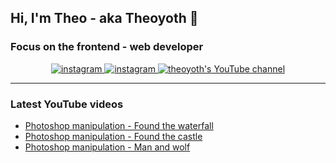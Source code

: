 ## Hi, I'm Theo - aka Theoyoth 👋

### Focus on the frontend - web developer

<p align="center">
  <a href="https://instagram.com/yothphotos">
    <img src="https://img.shields.io/twitter/url?color=blue&label=INSTAGRAM&logo=instagram&logoColor=blue&style=for-the-badge&url=https%3A%2F%2Fwww.instagram.com%2Fyothphotos%2F" alt="instagram"/>
  </a>
  <a href="https://instagram.com/theoyoth">
    <img src="https://img.shields.io/twitter/url?color=orange&label=INSTAGRAM&logo=instagram&logoColor=orange&style=for-the-badge&url=https%3A%2F%2Fwww.instagram.com%2Ftheoyoth%2F" alt="instagram"/>
  </a>
  <a href="http://youtube.com/eddiejaoude?sub_confirmation=1">
    <img src="https://img.shields.io/twitter/url?color=red&label=YOUTUBE&logo=youtube&logoColor=red&style=for-the-badge&url=https%3A%2F%2Fwww.youtube.com%2Fchannel%2FUCF3t40-awz3eOb9FqNhcesQ" alt="theoyoth's YouTube channel"/>
  </a>
</p>

---
### Latest YouTube videos

<!-- YOUTUBE-VIDEOS-LIST:START -->
- [Photoshop manipulation - Found the waterfall](https://www.youtube.com/watch?v=mNsbPbXKwNo&t=1s)
- [Photoshop manipulation - Found the castle](https://www.youtube.com/watch?v=Hs42yQwixbQ)
- [Photoshop manipulation - Man and wolf](https://www.youtube.com/watch?v=kKVYFIP9YQo)
<!-- YOUTUBE-VIDEOS-LIST:END -->
